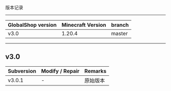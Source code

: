 版本记录

---

| GlobalShop version | Minecraft Version | branch |
| ------------------ | ----------------- | ------ |
| v3.0               | 1.20.4            | master |

---
## v3.0

| Subversion | Modify / Repair | Remarks  |
| ---------- | --------------- | -------- |
| v3.0.1     | -               | 原始版本 |
